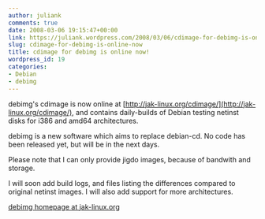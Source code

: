 ```yaml
---
author: juliank
comments: true
date: 2008-03-06 19:15:47+00:00
link: https://juliank.wordpress.com/2008/03/06/cdimage-for-debimg-is-online-now/
slug: cdimage-for-debimg-is-online-now
title: cdimage for debimg is online now!
wordpress_id: 19
categories:
- Debian
- debimg
---
```


debimg's  cdimage is now online at [http://jak-linux.org/cdimage/](http://jak-linux.org/cdimage/), and contains daily-builds of Debian testing netinst disks for i386 and amd64 architectures.

debimg is a new software which aims to replace debian-cd. No code has been released yet, but will be in the next days.

Please note that I can only provide jigdo images, because of bandwith and storage.

I will soon add build logs, and files listing the differences compared to original netinst images. I will also add support for more architectures.



[debimg homepage at jak-linux.org](http://jak-linux.org/projects/debimg/)
